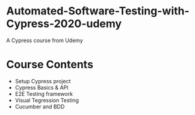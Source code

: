 # Automated-Software-Testing-with-Cypress-2020-udemy
A Cypress course from Udemy

# Course Contents
- Setup Cypress project
- Cypress Basics & API
- E2E Testing framework
- Visual Tegression Testing
- Cucumber and BDD